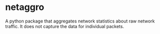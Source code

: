 # netaggro
A python package that aggregates network statistics about raw network traffic. It does not capture the data for individual packets.
